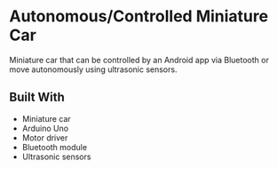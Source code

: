 # **Autonomous/Controlled Miniature Car**

Miniature car that can be controlled by an Android app via Bluetooth or move autonomously using ultrasonic sensors.

## **Built With**
* Miniature car
* Arduino Uno
* Motor driver
* Bluetooth module
* Ultrasonic sensors


